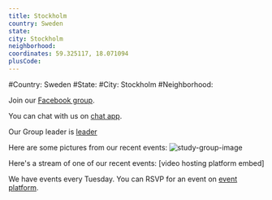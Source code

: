 ```yaml
---
title: Stockholm
country: Sweden
state: 
city: Stockholm
neighborhood: 
coordinates: 59.325117, 18.071094
plusCode:
---
```


#Country: Sweden
#State: 
#City: Stockholm
#Neighborhood: 

Join our [Facebook group](https://www.facebook.com/groups/free.code.camp.stockholm.sweden).

You can chat with us on [chat app](URL).

Our Group leader is [leader](URL)

Here are some pictures from our recent events:
![study-group-image](https://scontent-dft4-2.xx.fbcdn.net/v/t1.0-9/14724403_875439272590783_3872311619372477312_n.jpg?oh=b84900613dba478988b187a942c86104&oe=598CEA46)

Here's a stream of one of our recent events:
[video hosting platform embed]

We have events every Tuesday. You can RSVP for an event on [event platform](URL).
